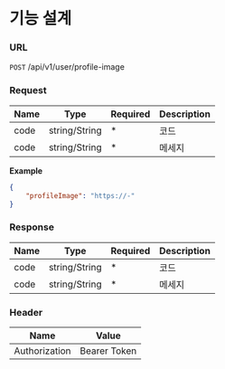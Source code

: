 # 기능 설계

### URL
`POST` /api/v1/user/profile-image

### Request
| Name | Type | Required             | Description      |
|--------|----------|-----------------------|-------------|
| code      | string/String     | *      | 코드  |
| code      | string/String     | *      | 메세지  |

**Example**
```JSON
{
    "profileImage": "https://-"
}
```

### Response
| Name | Type | Required             | Description      |
|--------|----------|-----------------------|-------------|
| code      | string/String     | *      | 코드  |
| code      | string/String     | *      | 메세지  |



### Header
| Name | Value | 
|-----|------|
| Authorization | Bearer Token |
